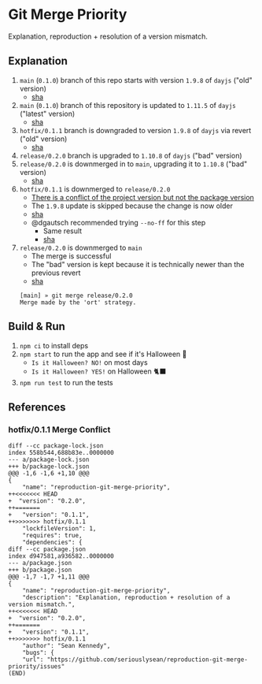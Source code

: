 # Git Merge Priority

Explanation, reproduction + resolution of a version mismatch.

## Explanation

1. `main` (`0.1.0`) branch of this repo starts with version `1.9.8` of `dayjs` ("old" version)
    - [sha](https://github.com/seriouslysean/reproduction-git-merge-priority/commit/3e6879de8f7627ae8b7c26daf94a4d4165e9d356)
2. `main` (`0.1.0`) branch of this repository is updated to `1.11.5` of `dayjs` ("latest" version)
    - [sha](https://github.com/seriouslysean/reproduction-git-merge-priority/commit/50a9394d449359b17c290027182390ee0fc45de9)
3. `hotfix/0.1.1` branch is downgraded to version `1.9.8` of `dayjs` via revert ("old" version)
    - [sha](https://github.com/seriouslysean/reproduction-git-merge-priority/commit/46c8f3900dec7703b4d333d0e5cc972702dfc9cc)
4. `release/0.2.0` branch is upgraded to `1.10.8` of `dayjs` ("bad" version)
5. `release/0.2.0` is downmerged in to `main`, upgrading it to `1.10.8` ("bad" version)
    - [sha](https://github.com/seriouslysean/reproduction-git-merge-priority/commit/8ba09f36be3662ae22922afa6ec8ee3a56596f68)
6. `hotfix/0.1.1` is downmerged to `release/0.2.0`
    - [There is a conflict of the project version but not the package version](#hotfix011-merge-conflict)
    - The `1.9.8` update is skipped because the change is now older
    - [sha](https://github.com/seriouslysean/reproduction-git-merge-priority/commit/6d45af50f10d9511ffa941fe097f14d6976f4a2d)
    - @dgautsch recommended trying `--no-ff` for this step
        - Same result
        - [sha](https://github.com/seriouslysean/reproduction-git-merge-priority/commit/bf7f1291e3cf235904ade25afbb8fb5c5a88a9c6)
7. `release/0.2.0` is downmerged to `main`
    - The merge is successful
    - The "bad" version is kept because it is technically newer than the previous revert
    - [sha](https://github.com/seriouslysean/reproduction-git-merge-priority/commit/14434cd35559f7040506aef6267edcba1efb95c4)
    ```
    [main] » git merge release/0.2.0
    Merge made by the 'ort' strategy.
    ```
## Build & Run

1. `npm ci` to install deps
2. `npm start` to run the app and see if it's Halloween 🎃
   - `Is it Halloween? NO!` on most days
   - `Is it Halloween? YES!` on Halloween 🐈‍⬛
3. `npm run test` to run the tests

## References

### hotfix/0.1.1 Merge Conflict

```
diff --cc package-lock.json
index 558b544,688b83e..0000000
--- a/package-lock.json
+++ b/package-lock.json
@@@ -1,6 -1,6 +1,10 @@@
{
    "name": "reproduction-git-merge-priority",
++<<<<<<< HEAD
+  "version": "0.2.0",
++=======
+   "version": "0.1.1",
++>>>>>>> hotfix/0.1.1
    "lockfileVersion": 1,
    "requires": true,
    "dependencies": {
diff --cc package.json
index d947581,a936582..0000000
--- a/package.json
+++ b/package.json
@@@ -1,7 -1,7 +1,11 @@@
{
    "name": "reproduction-git-merge-priority",
    "description": "Explanation, reproduction + resolution of a version mismatch.",
++<<<<<<< HEAD
+  "version": "0.2.0",
++=======
+   "version": "0.1.1",
++>>>>>>> hotfix/0.1.1
    "author": "Sean Kennedy",
    "bugs": {
    "url": "https://github.com/seriouslysean/reproduction-git-merge-priority/issues"
(END)
```
